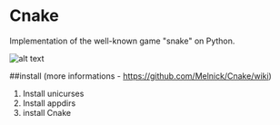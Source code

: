 # Cnake

Implementation of the well-known game "snake" on Python.

![alt text](http://jpegshare.net/images/0b/75/0b75bfe3c9fefc3656a6ad8d0d36191c.png)

##install
(more informations - https://github.com/Melnick/Cnake/wiki)

1. Install unicurses
2. Install appdirs
3. install Cnake
